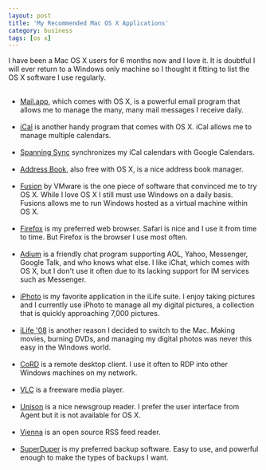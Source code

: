 ```yaml
---
layout: post
title: 'My Recommended Mac OS X Applications'
category: business
tags: [os x]
---
```


I have been a Mac OS X users for 6 months now and I love it.  It is doubtful I will ever return to a Windows only machine so I thought it fitting to list the OS X software I use regularly.<ul><br /><li><a href="http://www.apple.com/macosx/features/mail.html">Mail.app</a>, which comes with OS X, is a powerful email program that allows me to manage the many, many mail messages I receive daily.</li><br /><li><a href="http://www.blogger.com/www.apple.com/ical/">iCal</a> is another handy program that comes with OS X.  iCal allows me to manage multiple calendars.</li><br /><li><a href="http://www.spanningsync.com/">Spanning Sync</a> synchronizes my iCal calendars with Google Calendars.</li><br /><li><a href="http://www.apple.com/macosx/features/300.html#addressbook">Address Book</a>, also free with OS X, is a nice address book manager.</li><br /><li><a href="http://www.vmware.com/products/fusion/">Fusion</a> by VMware is the one piece of software that convinced me to try OS X.  While I love OS X I still must use Windows on a daily basis.  Fusions allows me to run Windows hosted as a virtual machine within OS X.</li><br /><li><a href="http://www.mozilla.com/firefox/">Firefox</a> is my preferred web browser. Safari is nice and I use it from time to time.  But Firefox is the browser I use most often.</li><br /><li><a href="http://www.adiumx.com/">Adium</a> is a friendly chat program supporting AOL, Yahoo, Messenger, Google Talk, and who knows what else.  I like iChat, which comes with OS X, but I don't use it often due to its lacking support for IM services such as Messenger.</li><br /><li><a href="http://www.apple.com/iphoto/">iPhoto</a> is my favorite application in the iLife suite.  I enjoy taking pictures and I currently use iPhoto to manage all my digital pictures, a collection that is quickly approaching 7,000 pictures.</li><br /><li><a href="http://www.apple.com/ilife/">iLife '08</a> is another reason I decided to switch to the Mac.  Making movies, burning DVDs, and managing my digital photos was never this easy in the Windows world.</li><br /><li><a href="http://cord.sourceforge.net/">CoRD</a> is a remote desktop client.  I use it often to RDP into other Windows machines on my network.</li><br /><li><a href="http://www.videolan.org/">VLC</a> is a freeware media player.</li><br /><li><a href="http://www.panic.com/unison/">Unison</a> is a nice newsgroup reader.  I  prefer the user interface from Agent but it is not available for OS X.</li><br /><li><a href="http://www.opencommunity.co.uk/vienna2.php">Vienna</a> is an open source RSS feed reader.</li><br /><li><a href="http://www.shirt-pocket.com/SuperDuper/">SuperDuper</a> is my preferred backup software.  Easy to use, and powerful enough to make the types of backups I want.</li><br /></ul>
